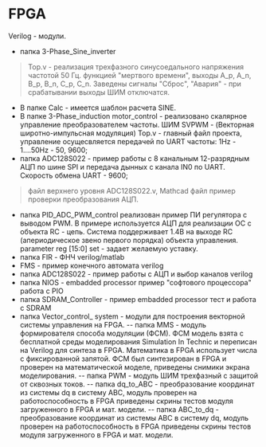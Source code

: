 # FPGA
Verilog - модули.

- папка 3-Phase_Sine_inverter
> Top.v - реализация трехфазного синусоедального напряжения частотой 50 Гц. 
функцией "мертвого времени", выходы A_p, A_n, B_p, B_n, C_p, C_n.
Заведены сигналы "Сброс", "Авария" - при срабатывании выходы ШИМ отключатся.  
- В папке Calc - имеется шаблон расчета SINE.
- В папке 3-Phase_induction motor_control - реализовано скалярное управление преобразователем частоты. ШИМ SVPWM - (Векторная широтно-импульсная модуляция)
	Top.v - главный файл проекта, управление осущесвляется передачей по UART частоты: 1Hz - 1....50Hz - 50, 9600; 
- папка ADC128S022 - пример работы с 8 канальным 12-разрядным АЦП по шине SPI и передача дынных с канала IN0  по UART. Cкорость обмена UART - 9600;
> файл верхнего уровня ADC128S022.v, Mathcad файл пример проверки преобразования АЦП.
- папка PID_ADC_PWM_control реализован пример ПИ регулятора с выводом PWM. В примере используется АЦП для реализации ОС с объекта RC - цепь. Система поддерживает 1.4В на выходе RC (апериодическое звено первого порядка) объекта управления. parameter reg [15:0] set - задает желаемую уставку.
- папка FIR - ФНЧ verilog/matlab
- FMS - пример конечного автомата verilog
- папка ADC128S022 - пример работы с АЦП и выбор каналов verilog
- папка NIOS - embadded processor пример "софтового процессора" работа с PIO
- папка SDRAM_Controller - пример embadded processor тест и работа с SDRAM
- папка Vector_control_ system - модули для построения векторной системы управления на FPGA.
	-- папка MMS - модуль формирователя способа модуляции (ФСМ). ФСМ модель взята с бесплатной среды моделирования Simulation In Technic 	и переписан на Verilog для синтеза в FPGA. Математика в FPGA использует числа с фиксированной запятой. ФСМ был синтезирован в 	   FPGA и проверен на математической моделе, приведены снимики экрана моделирования. 
	-- папка PWM - модуль ШИМ трехфазный с защитой от сквозных токов.
	-- папка dq_to_ABC - преобразование координат из системы dq в систему ABC, модуль проверен на работоспособность в FPGA приведены скрины тестов модуля загруженного в FPGA и мат. модели.
	-- папка ABC_to_dq - преобразование координат из системы ABC в систему dq, модуль проверен на работоспособность в FPGA приведены скрины тестов модуля загруженного в FPGA и мат. модели.